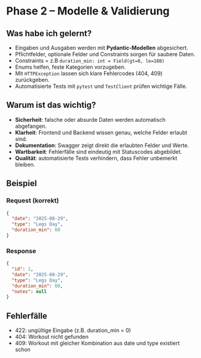 # Phase 2 – Modelle & Validierung

## Was habe ich gelernt?
- Eingaben und Ausgaben werden mit **Pydantic-Modellen** abgesichert.
- Pflichtfelder, optionale Felder und Constraints sorgen für saubere Daten.
- Constraints = z.B `duration_min: int = Field(gt=0, le=180)`
- Enums helfen, feste Kategorien vorzugeben.
- Mit `HTTPException` lassen sich klare Fehlercodes (404, 409) zurückgeben.
- Automatisierte Tests mit `pytest` und `TestClient` prüfen wichtige Fälle.

## Warum ist das wichtig?
- **Sicherheit**: falsche oder absurde Daten werden automatisch abgefangen.
- **Klarheit**: Frontend und Backend wissen genau, welche Felder erlaubt sind.
- **Dokumentation**: Swagger zeigt direkt die erlaubten Felder und Werte.
- **Wartbarkeit**: Fehlerfälle sind eindeutig mit Statuscodes abgebildet.
- **Qualität**: automatisierte Tests verhindern, dass Fehler unbemerkt bleiben.

## Beispiel
### Request (korrekt)
```json
{
  "date": "2025-08-29",
  "type": "Legs Day",
  "duration_min": 60
} 
```

### Response
```json
{
  "id": 1,
  "date": "2025-08-29",
  "type": "Legs Day",
  "duration_min": 60,
  "notes": null
} 
```

## Fehlerfälle
- 422: ungültige Eingabe (z.B. duration_min = 0)
- 404: Workout nicht gefunden
- 409: Workout mit gleicher Kombination aus date und type existiert schon


